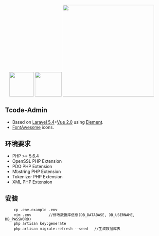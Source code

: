 <p align="center">
    <img  height="80" src="https://cdn.rawgit.com/ElemeFE/element/dev/element_logo.svg">
    <img width="88" height="80" src="https://vuejs.org/images/logo.png">
    <img width="300" src="https://laravel.com/assets/img/components/logo-laravel.svg">
</p>

## Tcode-Admin

- Based on [Laravel 5.4](http://d.laravel-china.org/docs/5.4)+[Vue 2.0](https://cn.vuejs.org/) using [Element](http://element.eleme.io/).
- [FontAwesome](http://fontawesome.io/icons/) icons.

## 环境要求
- PHP >= 5.6.4
- OpenSSL PHP Extension
- PDO PHP Extension
- Mbstring PHP Extension
- Tokenizer PHP Extension
- XML PHP Extension
## 安装
```
    cp .env.example .env
    vim .env        //修改数据库信息(DB_DATABASE, DB_USERNAME, DB_PASSWORD)
    php artisan key:generate
    php artisan migrate:refresh --seed   //生成数据库表
```




